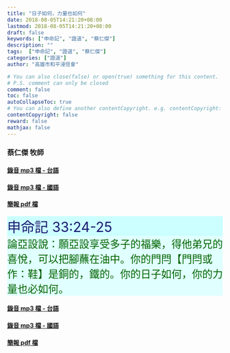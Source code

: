 ```yaml
---
title: "日子如何，力量也如何"
date: 2018-08-05T14:21:20+08:00
lastmod: 2018-08-05T14:21:20+08:00
draft: false
keywords: ["申命記", "證道", "蔡仁傑"]
description: ""
tags:  ["申命記", "證道", "蔡仁傑"]
categories: ["證道"]
author: "高雄市和平浸信會"

# You can also close(false) or open(true) something for this content.
# P.S. comment can only be closed
comment: false
toc: false
autoCollapseToc: true
# You can also define another contentCopyright. e.g. contentCopyright: "This is another copyright."
contentCopyright: false
reward: false
mathjax: false
---
```


### 蔡仁傑 牧師

#### [錄音 mp3 檔 - 台語](/mp3-s/s20180805t.mp3 "日子如何，力量也如何 - 台語")

#### [錄音 mp3 檔 - 國語](/mp3-s/s20180805c.mp3 "日子如何，力量也如何 - 國語")

#### [簡報 pdf 檔](/pdf-s/s20180805.pdf "日子如何，力量也如何")

<div style="background-color:#CCFFFF"><font size="6", color="#191970">
申命記 33:24-25
</font>
</div>

<div style="background-color:#E0FFFF"><font size="5", color="#006400">
論亞設說：願亞設享受多子的福樂，得他弟兄的喜悅，可以把腳蘸在油中。你的門閂【門閂或作：鞋】是銅的，鐵的。你的日子如何，你的力量也必如何。
</font>
</div>

#### [錄音 mp3 檔 - 台語](/mp3-s/s20180805t.mp3 "日子如何，力量也如何 - 台語")

#### [錄音 mp3 檔 - 國語](/mp3-s/s20180805c.mp3 "日子如何，力量也如何 - 國語")

#### [簡報 pdf 檔](/pdf-s/s20180805.pdf "日子如何，力量也如何")